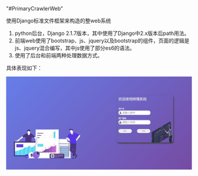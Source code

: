 "#PrimaryCrawlerWeb"
 
使用Django标准文件框架来构造的整web系统
1. python后台，Django 2.1.7版本，其中使用了Django中2.x版本后path用法。
2. 前端web使用了bootstrap、js、jquery以及bootstrap的组件，页面的逻辑是js、jquery混合编写，其中js使用了部分es6的语法。
3. 使用了后台和前端两种处理数据方式。

具体表现如下：

 ![image](https://github.com/madpudding/Images/blob/master/login.jpg)
